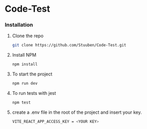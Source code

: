 # Code-Test

### Installation

1. Clone the repo
   ```sh
   git clone https://github.com/Stuuben/Code-Test.git
   ```
2. Install NPM
   ```sh
   npm install
   ```
3. To start the project
   ```sh
   npm run dev
   ```
4. To run tests with jest
   ```sh
   npm test
   ```
5. create a .env file in the root of the project and insert your key.
   ```sh
   VITE_REACT_APP_ACCESS_KEY = <YOUR KEY>
   ```
